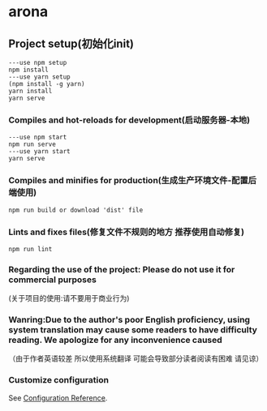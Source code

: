 # arona

## Project setup(初始化init)
```
---use npm setup
npm install
---use yarn setup
(npm install -g yarn)
yarn install
yarn serve
```

### Compiles and hot-reloads for development(启动服务器-本地)
```
---use npm start
npm run serve
---use yarn start
yarn serve
```

### Compiles and minifies for production(生成生产环境文件-配置后端使用)
```
npm run build or download 'dist' file
```

### Lints and fixes files(修复文件不规则的地方 推荐使用自动修复)
```
npm run lint
```
### Regarding the use of the project: Please do not use it for commercial purposes
(关于项目的使用:请不要用于商业行为)

### Wanring:Due to the author's poor English proficiency, using system translation may cause some readers to have difficulty reading. We apologize for any inconvenience caused
（由于作者英语较差 所以使用系统翻译 可能会导致部分读者阅读有困难 请见谅）

### Customize configuration
See [Configuration Reference](https://cli.vuejs.org/config/).
